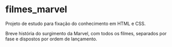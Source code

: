 # filmes_marvel

 Projeto de estudo para fixação do conhecimento em HTML e CSS.

Breve história do surgimento da Marvel, com todos os filmes, separados por fase e dispostos por ordem de lançamento.
